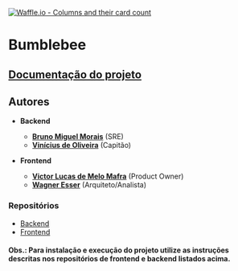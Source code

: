 [![Waffle.io - Columns and their card count](https://badge.waffle.io/academiadev-joinville/projeto-backend-bumblebee.svg?columns=all)](https://waffle.io/academiadev-joinville/projeto-backend-bumblebee) 

# Bumblebee

## [Documentação do projeto](home.md)

## Autores

* **Backend**
  * **[Bruno Miguel Morais](https://github.com/bmorais21)** (SRE)
  * **[Vinícius de Oliveira](https://github.com/viniciusbsi)** (Capitão)

* **Frontend**
  * **[Victor Lucas de Melo Mafra](https://github.com/victormafra)** (Product Owner)
  * **[Wagner Esser](https://github.com/WagnerEsser)** (Arquiteto/Analista)

### Repositórios
- [Backend](https://github.com/academiadev-jlle/backend-bumblebee)
- [Frontend](https://github.com/academiadev-jlle/frontend-bumblebee)

#### Obs.: Para instalação e execução do projeto utilize as instruções descritas nos repositórios de frontend e backend listados acima.
